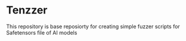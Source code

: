 # Tenzzer

This repository is base reposiorty for creating simple fuzzer scripts for Safetensors file of AI models
